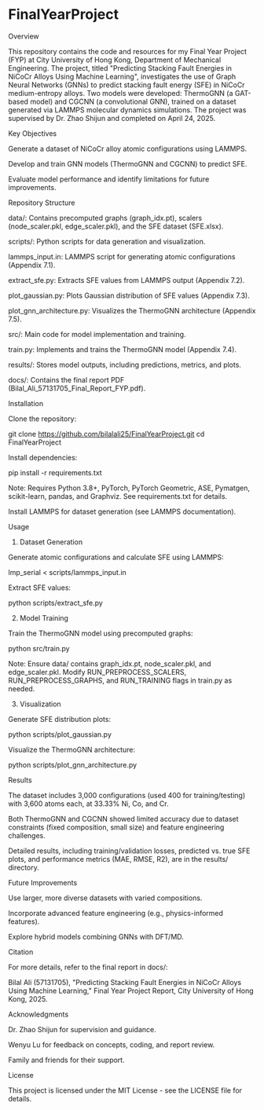 # FinalYearProject

Overview

This repository contains the code and resources for my Final Year Project (FYP) at City University of Hong Kong, Department of Mechanical Engineering. The project, titled "Predicting Stacking Fault Energies in NiCoCr Alloys Using Machine Learning", investigates the use of Graph Neural Networks (GNNs) to predict stacking fault energy (SFE) in NiCoCr medium-entropy alloys. Two models were developed: ThermoGNN (a GAT-based model) and CGCNN (a convolutional GNN), trained on a dataset generated via LAMMPS molecular dynamics simulations. The project was supervised by Dr. Zhao Shijun and completed on April 24, 2025.

Key Objectives





Generate a dataset of NiCoCr alloy atomic configurations using LAMMPS.



Develop and train GNN models (ThermoGNN and CGCNN) to predict SFE.



Evaluate model performance and identify limitations for future improvements.

Repository Structure





data/: Contains precomputed graphs (graph_idx.pt), scalers (node_scaler.pkl, edge_scaler.pkl), and the SFE dataset (SFE.xlsx).



scripts/: Python scripts for data generation and visualization.





lammps_input.in: LAMMPS script for generating atomic configurations (Appendix 7.1).



extract_sfe.py: Extracts SFE values from LAMMPS output (Appendix 7.2).



plot_gaussian.py: Plots Gaussian distribution of SFE values (Appendix 7.3).



plot_gnn_architecture.py: Visualizes the ThermoGNN architecture (Appendix 7.5).



src/: Main code for model implementation and training.





train.py: Implements and trains the ThermoGNN model (Appendix 7.4).



results/: Stores model outputs, including predictions, metrics, and plots.



docs/: Contains the final report PDF (Bilal_Ali_57131705_Final_Report_FYP.pdf).

Installation





Clone the repository:

git clone https://github.com/bilalali25/FinalYearProject.git
cd FinalYearProject



Install dependencies:

pip install -r requirements.txt

Note: Requires Python 3.8+, PyTorch, PyTorch Geometric, ASE, Pymatgen, scikit-learn, pandas, and Graphviz. See requirements.txt for details.



Install LAMMPS for dataset generation (see LAMMPS documentation).

Usage

1. Dataset Generation

Generate atomic configurations and calculate SFE using LAMMPS:

lmp_serial < scripts/lammps_input.in

Extract SFE values:

python scripts/extract_sfe.py

2. Model Training

Train the ThermoGNN model using precomputed graphs:

python src/train.py

Note: Ensure data/ contains graph_idx.pt, node_scaler.pkl, and edge_scaler.pkl. Modify RUN_PREPROCESS_SCALERS, RUN_PREPROCESS_GRAPHS, and RUN_TRAINING flags in train.py as needed.

3. Visualization

Generate SFE distribution plots:

python scripts/plot_gaussian.py

Visualize the ThermoGNN architecture:

python scripts/plot_gnn_architecture.py

Results





The dataset includes 3,000 configurations (used 400 for training/testing) with 3,600 atoms each, at 33.33% Ni, Co, and Cr.



Both ThermoGNN and CGCNN showed limited accuracy due to dataset constraints (fixed composition, small size) and feature engineering challenges.



Detailed results, including training/validation losses, predicted vs. true SFE plots, and performance metrics (MAE, RMSE, R2), are in the results/ directory.

Future Improvements





Use larger, more diverse datasets with varied compositions.



Incorporate advanced feature engineering (e.g., physics-informed features).



Explore hybrid models combining GNNs with DFT/MD.

Citation

For more details, refer to the final report in docs/:





Bilal Ali (57131705), "Predicting Stacking Fault Energies in NiCoCr Alloys Using Machine Learning," Final Year Project Report, City University of Hong Kong, 2025.

Acknowledgments

Dr. Zhao Shijun for supervision and guidance.

Wenyu Lu for feedback on concepts, coding, and report review.



Family and friends for their support.

License

This project is licensed under the MIT License - see the LICENSE file for details.
